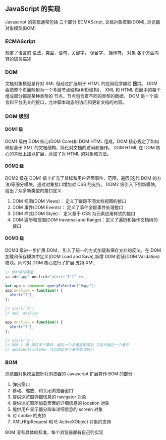 ## JavaScript 的实现

Javascript 的实现通常包括 三个部分 ECMAScript, 文档对象模型(DOM), 浏览器对象模型(BOM)

### ECMAScript

规定了语言的 语法，类型，语句，关键字， 保留字， 操作符， 对象 各个方面内容的语言描述

### DOM

文档对象模型是针对 XML 但经过扩展用于 HTML 的应用程序编程 **接口**。 DOM 会把整个页面映射为一个多层节点结构(树形结构)， XML 和 HTML 页面中的每个组成部分都是某种类型的 节点，节点包含着不同的类型的数据。 DOM 是一个语言和平台无关的接口，允许脚本动态的访问和更新文档的内容。

### DOM 级别

#### DOM1 级

DOM1 级由 DOM 核心(DOM Core)和 DOM HTML 组成。DOM 核心规定了如何映射基于 XML 的文档结构，简化对文档的访问和操作。
DOM HTML 在 DOM 核心的基础上加以扩展，添加了对 HTML 的对象和方法。

#### DOM2 级

DOM2 级在 DOM1 级上扩充了鼠标和用户界面事件，范围，遍历(迭代 DOM 的方法)等细分模块，通过对象接口增加对 CSS 的支持。
DOM2 级引入下列新模块，给出了众多新类型的接口定义

1.  DOM 视图(DOM Views)： 定义了跟踪不同文档视图的接口
2.  DOM 事件(DOM Events)： 定义了事件金额事件处理接口
3.  DOM 样式(DOM Style)： 定义基于 CSS 为元素应用样式的接口
4.  DOM 遍历和范围(DOM traversal and Range)：定义了遍历和操作文档树的接口

#### DOM3 级

DOM3 级进一步扩展 DOM， 引入了统一的方式加载和保存文档的反法，在 DOM 加载和保存模块中定义(DOM Load and Save),新增 DOM 验证(DOM Validation)模块。同时对 DOM 核心进行了扩展 支持 XML

```javascript
// DOM事件绑定
<a id="app" onclick="alert('1')" />;

var app = document.querySelector("#app");
app.onclick = function() {
  alert("2");
};

// alert('2')
// add  onclick

app.onclick = function() {
  alert("3");
};

// alert('3')
// DOM 1 级 绑定多个事件，最后一个会覆盖前面的 只执行最后一个事件
// addEventListener 可以绑定多个事件依次执行
```

### BOM

浏览器对象模型把针对浏览器的 Javascript 扩展算作 BOM 的部分

1.  弹出窗口
2.  移动、缩放、和关闭浏览器窗口
3.  提供浏览器详细信息的 navigator 对象
4.  提供浏览器所加载页面的详细信息的 location 对象
5.  提供用户显示器分辨率详细信息的 screen 对象
6.  对 cookie 的支持
7.  XMLHttpRequest 和 IE ActiveXObject 对象的支持

BOM 没有具体的标准，每个浏览器都有自己的实现
